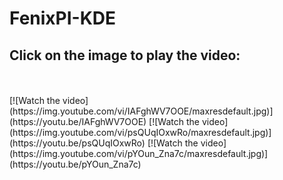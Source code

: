 # FenixPI-KDE
<h2>Click on the image to play the video:</h2><br><br>
[![Watch the video](https://img.youtube.com/vi/IAFghWV7OOE/maxresdefault.jpg)](https://youtu.be/IAFghWV7OOE)
[![Watch the video](https://img.youtube.com/vi/psQUqIOxwRo/maxresdefault.jpg)](https://youtu.be/psQUqIOxwRo)
[![Watch the video](https://img.youtube.com/vi/pYOun_Zna7c/maxresdefault.jpg)](https://youtu.be/pYOun_Zna7c)


